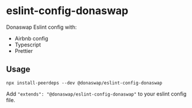 # eslint-config-donaswap

Donaswap Eslint config with:

- Airbnb config
- Typescript
- Prettier

## Usage

```
npx install-peerdeps --dev @donaswap/eslint-config-donaswap
```

Add `"extends": "@donaswap/eslint-config-donaswap"` to your eslint config file.
